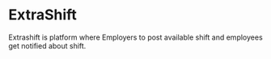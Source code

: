 # ExtraShift
Extrashift is platform where Employers to post available shift and employees get notified about shift.
